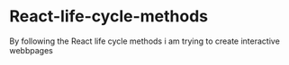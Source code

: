 # React-life-cycle-methods
 By following the React life cycle methods i am trying to create interactive webbpages
